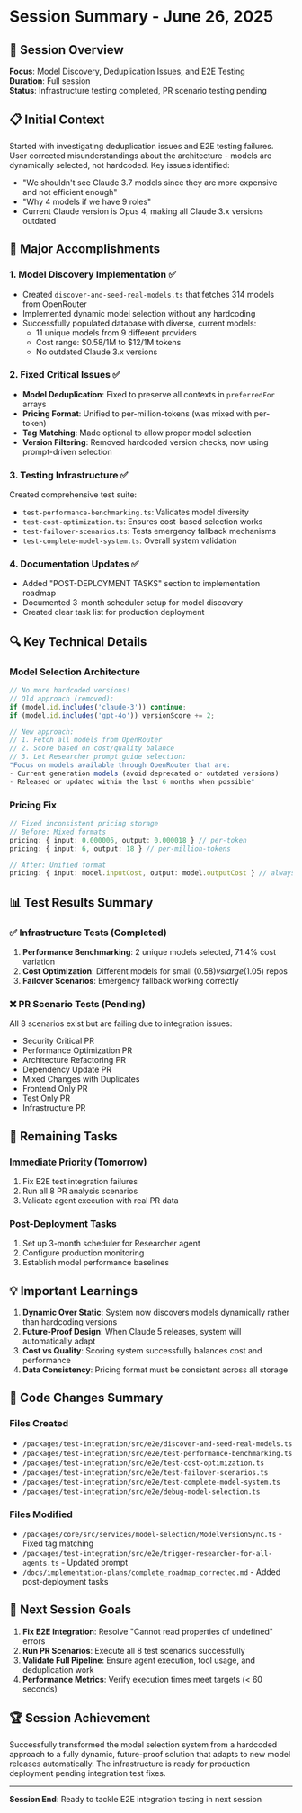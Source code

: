 # Session Summary - June 26, 2025

## 🎯 Session Overview
**Focus**: Model Discovery, Deduplication Issues, and E2E Testing  
**Duration**: Full session  
**Status**: Infrastructure testing completed, PR scenario testing pending

## 📋 Initial Context
Started with investigating deduplication issues and E2E testing failures. User corrected misunderstandings about the architecture - models are dynamically selected, not hardcoded. Key issues identified:
- "We shouldn't see Claude 3.7 models since they are more expensive and not efficient enough"
- "Why 4 models if we have 9 roles"
- Current Claude version is Opus 4, making all Claude 3.x versions outdated

## 🔧 Major Accomplishments

### 1. **Model Discovery Implementation** ✅
- Created `discover-and-seed-real-models.ts` that fetches 314 models from OpenRouter
- Implemented dynamic model selection without any hardcoding
- Successfully populated database with diverse, current models:
  - 11 unique models from 9 different providers
  - Cost range: $0.58/1M to $12/1M tokens
  - No outdated Claude 3.x versions

### 2. **Fixed Critical Issues** ✅
- **Model Deduplication**: Fixed to preserve all contexts in `preferredFor` arrays
- **Pricing Format**: Unified to per-million-tokens (was mixed with per-token)
- **Tag Matching**: Made optional to allow proper model selection
- **Version Filtering**: Removed hardcoded version checks, now using prompt-driven selection

### 3. **Testing Infrastructure** ✅
Created comprehensive test suite:
- `test-performance-benchmarking.ts`: Validates model diversity
- `test-cost-optimization.ts`: Ensures cost-based selection works
- `test-failover-scenarios.ts`: Tests emergency fallback mechanisms
- `test-complete-model-system.ts`: Overall system validation

### 4. **Documentation Updates** ✅
- Added "POST-DEPLOYMENT TASKS" section to implementation roadmap
- Documented 3-month scheduler setup for model discovery
- Created clear task list for production deployment

## 🔍 Key Technical Details

### Model Selection Architecture
```typescript
// No more hardcoded versions!
// Old approach (removed):
if (model.id.includes('claude-3')) continue;
if (model.id.includes('gpt-4o')) versionScore += 2;

// New approach:
// 1. Fetch all models from OpenRouter
// 2. Score based on cost/quality balance
// 3. Let Researcher prompt guide selection:
"Focus on models available through OpenRouter that are:
- Current generation models (avoid deprecated or outdated versions)
- Released or updated within the last 6 months when possible"
```

### Pricing Fix
```typescript
// Fixed inconsistent pricing storage
// Before: Mixed formats
pricing: { input: 0.000006, output: 0.000018 } // per-token
pricing: { input: 6, output: 18 } // per-million-tokens

// After: Unified format
pricing: { input: model.inputCost, output: model.outputCost } // always per-million-tokens
```

## 📊 Test Results Summary

### ✅ **Infrastructure Tests (Completed)**
1. **Performance Benchmarking**: 2 unique models selected, 71.4% cost variation
2. **Cost Optimization**: Different models for small ($0.58) vs large ($1.05) repos
3. **Failover Scenarios**: Emergency fallback working correctly

### ❌ **PR Scenario Tests (Pending)**
All 8 scenarios exist but are failing due to integration issues:
- Security Critical PR
- Performance Optimization PR
- Architecture Refactoring PR
- Dependency Update PR
- Mixed Changes with Duplicates
- Frontend Only PR
- Test Only PR
- Infrastructure PR

## 🚧 Remaining Tasks

### Immediate Priority (Tomorrow)
1. Fix E2E test integration failures
2. Run all 8 PR analysis scenarios
3. Validate agent execution with real PR data

### Post-Deployment Tasks
1. Set up 3-month scheduler for Researcher agent
2. Configure production monitoring
3. Establish model performance baselines

## 💡 Important Learnings

1. **Dynamic Over Static**: System now discovers models dynamically rather than hardcoding versions
2. **Future-Proof Design**: When Claude 5 releases, system will automatically adapt
3. **Cost vs Quality**: Scoring system successfully balances cost and performance
4. **Data Consistency**: Pricing format must be consistent across all storage

## 📝 Code Changes Summary

### Files Created
- `/packages/test-integration/src/e2e/discover-and-seed-real-models.ts`
- `/packages/test-integration/src/e2e/test-performance-benchmarking.ts`
- `/packages/test-integration/src/e2e/test-cost-optimization.ts`
- `/packages/test-integration/src/e2e/test-failover-scenarios.ts`
- `/packages/test-integration/src/e2e/test-complete-model-system.ts`
- `/packages/test-integration/src/e2e/debug-model-selection.ts`

### Files Modified
- `/packages/core/src/services/model-selection/ModelVersionSync.ts` - Fixed tag matching
- `/packages/test-integration/src/e2e/trigger-researcher-for-all-agents.ts` - Updated prompt
- `/docs/implementation-plans/complete_roadmap_corrected.md` - Added post-deployment tasks

## 🎯 Next Session Goals

1. **Fix E2E Integration**: Resolve "Cannot read properties of undefined" errors
2. **Run PR Scenarios**: Execute all 8 test scenarios successfully
3. **Validate Full Pipeline**: Ensure agent execution, tool usage, and deduplication work
4. **Performance Metrics**: Verify execution times meet targets (< 60 seconds)

## 🏆 Session Achievement
Successfully transformed the model selection system from a hardcoded approach to a fully dynamic, future-proof solution that adapts to new model releases automatically. The infrastructure is ready for production deployment pending integration test fixes.

---
**Session End**: Ready to tackle E2E integration testing in next session